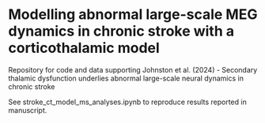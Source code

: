# Modelling abnormal large-scale MEG dynamics in chronic stroke with a corticothalamic model
Repository for code and data supporting Johnston et al. (2024) - Secondary thalamic dysfunction underlies abnormal large-scale neural dynamics in chronic stroke

See stroke_ct_model_ms_analyses.ipynb to reproduce results reported in manuscript. 

